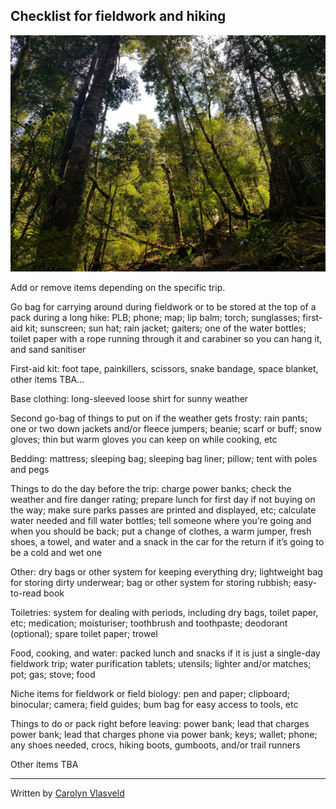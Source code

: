 ## Checklist for fieldwork and hiking
![ecologyexp](https://github.com/carolynvlasveld/notesandresources/blob/main/ecologyexp.jpg)

Add or remove items depending on the specific trip.

Go bag for carrying around during fieldwork or to be stored at the top of a pack during a long hike: PLB; phone; map; lip balm; torch; sunglasses; first-aid kit; sunscreen; sun hat; rain jacket; gaiters; one of the water bottles; toilet paper with a rope running through it and carabiner so you can hang it, and sand sanitiser

First-aid kit: foot tape, painkillers, scissors, snake bandage, space blanket, other items TBA…

Base clothing: long-sleeved loose shirt for sunny weather

Second go-bag of things to put on if the weather gets frosty: rain pants; one or two down jackets and/or fleece jumpers; beanie; scarf or buff; snow gloves; thin but warm gloves you can keep on while cooking, etc

Bedding: mattress; sleeping bag; sleeping bag liner; pillow; tent with poles and pegs

Things to do the day before the trip: charge power banks; check the weather and fire danger rating; prepare lunch for first day if not buying on the way; make sure parks passes are printed and displayed, etc; calculate water needed and fill water bottles; tell someone where you’re going and when you should be back; put a change of clothes, a warm jumper, fresh shoes, a towel, and water and a snack in the car for the return if it’s going to be a cold and wet one

Other: dry bags or other system for keeping everything dry; lightweight bag for storing dirty underwear; bag or other system for storing rubbish; easy-to-read book

Toiletries: system for dealing with periods, including dry bags, toilet paper, etc; medication; moisturiser; toothbrush and toothpaste; deodorant (optional); spare toilet paper; trowel

Food, cooking, and water: packed lunch and snacks if it is just a single-day fieldwork trip; water purification tablets; utensils; lighter and/or matches; pot; gas; stove; food

Niche items for fieldwork or field biology: pen and paper; clipboard; binocular; camera; field guides; bum bag for easy access to tools, etc

Things to do or pack right before leaving: power bank; lead that charges power bank; lead that charges phone via power bank; keys; wallet; phone; any shoes needed, crocs, hiking boots, gumboots, and/or trail runners

Other items TBA

---

Written by [Carolyn Vlasveld](https://carolynvlasveld.github.io/)
